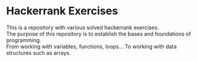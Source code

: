 # Hackerrank Exercises

This is a repository with various solved hackerrank exercises.  
The purpose of this repository is to establish the bases and foundations of programming.  
From working with variables, functions, loops... To working with data structures such as arrays.
